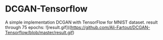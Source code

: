 # DCGAN-Tensorflow
A simple implementation DCGAN with TensorFlow for MNIST dataset.
result through 75 epochs:
![result.gif]((https://github.com/Ali-Fartout/DCGAN-Tensorflow/blob/master/result.gif)


